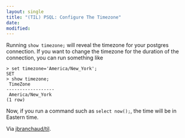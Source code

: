 ```yaml
---
layout: single
title: "(TIL) PSQL: Configure The Timezone"
date:
modified:
---
```


Running `show timezone;` will reveal the timezone for your postgres
connection. If you want to change the timezone for the duration of the
connection, you can run something like

```psql
> set timezone='America/New_York';
SET
> show timezone;
 TimeZone
------------------
 America/New_York
(1 row)
```

Now, if you run a command such as `select now();`, the time will be in
Eastern time.

Via [jbranchaud/til](https://github.com/jbranchaud/til).
